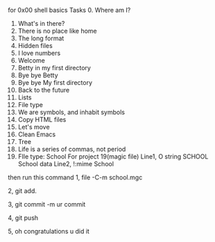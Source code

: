for 0x00 shell basics Tasks 0. Where am I?

1. What's in there?
2. There is no place like home
3. The long format
4. Hidden files
5. I love numbers
6. Welcome
7. Betty in my first directory
8. Bye bye Betty
9. Bye bye My first directory
10. Back to the future
11. Lists
12. File type
13. We are symbols, and inhabit symbols
14. Copy HTML files
15. Let's move
16. Clean Emacs
17. Tree
18. Life is a series of commas, not period
19. FIle type: School For project 19(magic file)
Line1, O string SCHOOL School data Line2, !:mime School

then run this command 1, file -C-m school.mgc

2, git add.

3, git commit -m ur commit

4, git push

5, oh congratulations u did it
